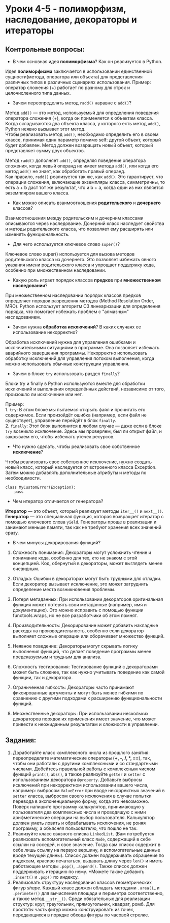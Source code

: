 # Уроки 4-5 - полиморфизм, наследование, декораторы и итераторы
## Контрольные вопросы:
- В чем основная идея __полиморфизма__? Как он реализуется в Python.

Идея __полиморфизма__ заключается в использовании единственной сущности(метода, оператора или объекта) для представления различных типов в различных сценариях использования.
Пример: оператор сложения (+) работает по разному для строк и целочисленного типа данных.

- Зачем переопределять метод `radd()` наравне с 
`add()`?

Метод `add()` — это метод, используемый для определения поведения оператора сложения (+), когда он применяется к объектам класса. Когда складываются два объекта класса, у которого есть метод `add()`, Python неявно вызывает этот метод.
<br>Чтобы реализовать метод `add()`, необходимо определить его в своем классе, принимая один параметр помимо self: другой объект, который будет добавлен. Метод должен возвращать новый объект, который представляет сумму двух объектов.

Метод `radd()` дополняет `add()`, определяя поведение оператора сложения, когда левый операнд не имеет метода `add()`, или когда его метод `add()` не знает, как обработать правый операнд.
<br>Как правило, `radd()` реализуется так же, как `add()`. Это гарантирует, что операции сложения, включающие экземпляры класса, симметричны, то есть a + b даст тот же результат, что и b + a, когда один из них является экземпляром вашего класса.

- Как можно описать взаимоотношения 
__родительского__ и __дочернего__ классов?

Взаимоотношения между родительским и дочерним классами описываются через наследование. Дочерний класс наследует свойства и методы родительского класса, что позволяет ему расширять или изменять функциональность.

- Для чего используется ключевое 
слово `super()`?

Ключевое слово super() используется для вызова методов родительского класса из дочернего. Это позволяет избежать явного указания имени родительского класса и упрощает поддержку кода, особенно при множественном наследовании.

- Какую роль играет порядок классов __предков__
при __множественном наследовании__?

При множественном наследовании порядок классов предков определяет порядок разрешения методов (Method Resolution Order, MRO). Python использует алгоритм C3 линеаризации для определения порядка, что помогает избежать проблем с "алмазным" наследованием.

- Зачем нужна __обработка исключений__? В каких 
случаях ее использование некорректно?

Обработка исключений нужна для управления ошибками и исключительными ситуациями в программе. Она позволяет избежать аварийного завершения программы. Некорректно использовать обработку исключений для управления потоком выполнения, когда можно использовать обычные конструкции управления.

- Зачем в блоке `try` использовать раздел
`finally`?

Блоки try и finally в Python используются вместе для обработки исключений и выполнения определённых действий, независимо от того, произошло ли исключение или нет. 

Пример:
<br> 1. `try`: В этом блоке мы пытаемся открыть файл и прочитать его содержимое. Если произойдёт ошибка (например, если файл не существует), управление перейдёт в блок `finally`.
<br>2. `finally`: Этот блок выполнится в любом случае — даже если в блоке `try` возникло исключение. Здесь мы проверяем, был ли открыт файл, и закрываем его, чтобы избежать утечек ресурсов.

- Что нужно сделать, чтобы реализовать 
свое собственное __исключение__?

Чтобы реализовать свое собственное исключение, нужно создать новый класс, который наследуется от встроенного класса Exception. Затем можно добавлять дополнительные атрибуты и методы по необходимости.
```
class MyCustomError(Exception):
    pass
```
- Чем итератор отличается от генератора?

__Итератор__ — это объект, который реализует методы `iter__()` и `next__()`. __Генератор__ — это специальная функция, которая возвращает итератор с помощью ключевого слова `yield`. Генераторы проще в реализации и занимают меньше памяти, так как не требуют хранения всех значений сразу.

- В чем минусы декорирования функций?

1. Сложность понимания: Декораторы могут усложнить чтение и понимание кода, особенно для тех, кто не знаком с этой концепцией. Код, обернутый в декораторы, может выглядеть менее очевидным.

2. Отладка: Ошибки в декораторах могут быть трудными для отладки. Если декоратор вызывает исключение, это может затруднить определение места возникновения проблемы.

3. Потеря метаданных: При использовании декораторов оригинальная функция может потерять свои метаданные (например, имя и документацию). Это можно исправить с помощью функции functools.wraps, но не все разработчики об этом помнят.

4. Производительность: Декорирование может добавить накладные расходы на производительность, особенно если декоратор выполняет сложные операции или оборачивает множество функций.

5. Неявное поведение: Декораторы могут скрывать логику выполнения функций, что делает поведение программы менее предсказуемым и трудным для анализа.

6. Сложность тестирования: Тестирование функций с декораторами может быть сложнее, так как нужно учитывать поведение как самой функции, так и декоратора.

7. Ограниченная гибкость: Декораторы часто принимают фиксированные аргументы и могут быть менее гибкими по сравнению с другими подходами к расширению функциональности функций.

8. Множественные декораторы: При использовании нескольких декораторов порядок их применения имеет значение, что может привести к неожиданным результатам и сложности в управлении.
   
## Задания:
1) Доработайте класс комплексного числа из прошлого 
занятия: переопределите математические 
операторы (__+, -, /, *, ==__), так, чтобы они
работали с другими комплексными и со стандартными
числами. Добейтесь правильной работы с комплексным 
числом функций `print()`, `abs()`, а также
реализуйте `getter` и `setter` 
с использованием декоратора `@property`. Добавьте 
выбросы исключений при некорректном использовании 
вашего числа, например: выбросом `ValueError` при вводе 
некорректных значений в `setter` класса, выбросом своего исключения в 
случае попытки перевода в экспоненциальную 
форму, когда это невозможно. Поверх напишите программу 
калькулятор, принимающую у пользователя два комплексных
числа и проводящую с ними арифметические операции на
выбор пользователя. Калькулятор должен уметь ловить и 
обрабатывать исключения, не роняя программу,
а объясняя пользователю, что пошло не так.
2) Реализуйте класс связного списка `LinkedList`. 
(Вам потребуется реализовать вспомогательный класс `Node`,
содержащий в себе ссылки на соседей, и свое значение. Тогда
сам список содержит в себе лишь ссылку на первую вершину,
и вспомогательные данные вроде текущей длины). Список 
должен поддерживать обращение по индексам, красиво печататься,
выдавать длину через `len()` и иметь работающие методы
`.pop()`, `.append()`. Также список должен поддерживать
итерацию по нему. *Можете также добавить `.insert()` и 
`.pop()` по индексу.
3) Реализовать структуру наследования классов 
геометрических фигур *shape*. Каждый 
класс должен обладать методами `.area()`_ и 
`.perimeter()` для вычисления площади и 
периметра соответственно, а также метод `__str__()`. Среди обязательных для 
реализации структур: круг, треугольник, 
прямоугольник, квадрат, ромб. Для простоты часть фигур
можно конструировать из точек, 
передающихся в порядке обхода фигуры по 
часовой стрелке.

